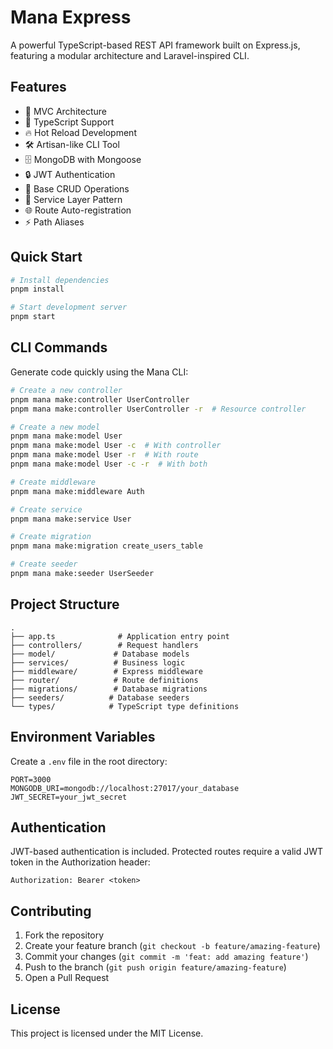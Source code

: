 # Mana Express

A powerful TypeScript-based REST API framework built on Express.js, featuring a modular architecture and Laravel-inspired CLI.

## Features

- 🚀 MVC Architecture
- 🎯 TypeScript Support
- 🔥 Hot Reload Development
- 🛠️ Artisan-like CLI Tool
- 🗄️ MongoDB with Mongoose
- 🔒 JWT Authentication
- 📝 Base CRUD Operations
- 🎨 Service Layer Pattern
- 🌐 Route Auto-registration
- ⚡ Path Aliases

## Quick Start

```bash
# Install dependencies
pnpm install

# Start development server
pnpm start
```

## CLI Commands

Generate code quickly using the Mana CLI:

```bash
# Create a new controller
pnpm mana make:controller UserController
pnpm mana make:controller UserController -r  # Resource controller

# Create a new model
pnpm mana make:model User
pnpm mana make:model User -c  # With controller
pnpm mana make:model User -r  # With route
pnpm mana make:model User -c -r  # With both

# Create middleware
pnpm mana make:middleware Auth

# Create service
pnpm mana make:service User

# Create migration
pnpm mana make:migration create_users_table

# Create seeder
pnpm mana make:seeder UserSeeder
```

## Project Structure

```
.
├── app.ts              # Application entry point
├── controllers/        # Request handlers
├── model/             # Database models
├── services/          # Business logic
├── middleware/        # Express middleware
├── router/            # Route definitions
├── migrations/        # Database migrations
├── seeders/          # Database seeders
└── types/            # TypeScript type definitions
```

## Environment Variables

Create a `.env` file in the root directory:

```env
PORT=3000
MONGODB_URI=mongodb://localhost:27017/your_database
JWT_SECRET=your_jwt_secret
```

## Authentication

JWT-based authentication is included. Protected routes require a valid JWT token in the Authorization header:

```
Authorization: Bearer <token>
```

## Contributing

1. Fork the repository
2. Create your feature branch (`git checkout -b feature/amazing-feature`)
3. Commit your changes (`git commit -m 'feat: add amazing feature'`)
4. Push to the branch (`git push origin feature/amazing-feature`)
5. Open a Pull Request

## License

This project is licensed under the MIT License.
